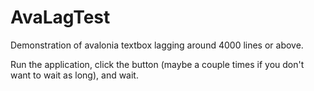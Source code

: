 # AvaLagTest

Demonstration of avalonia textbox lagging around 4000 lines or above.

Run the application, click the button (maybe a couple times if you don't want to wait as long), and wait.
